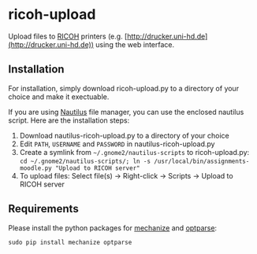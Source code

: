 ricoh-upload
============

Upload files to [RICOH](http://www.ricoh.com) printers (e.g. [http://drucker.uni-hd.de](http://drucker.uni-hd.de)) using the web interface.

Installation
------------

For installation, simply download ricoh-upload.py to a directory of your choice and make it exectuable.

If you are using [Nautilus](http://wiki.gnome.org/Nautilus) file manager, you can use the enclosed nautilus script. Here are the installation steps:

1. Download nautilus-ricoh-upload.py to a directory of your choice
2. Edit `PATH`, `USERNAME` and `PASSWORD` in nautilus-ricoh-upload.py
3. Create a symlink from `~/.gnome2/nautilus-scripts` to ricoh-upload.py:
`cd ~/.gnome2/nautilus-scripts/; ln -s /usr/local/bin/assignments-moodle.py "Upload to RICOH server"`
4. To upload files: Select file(s) -> Right-click -> Scripts -> Upload to RICOH server

Requirements
------------

Please install the python packages for [mechanize](http://pypi.python.org/pypi/mechanize/) and [optparse](http://docs.python.org/2/library/optparse.html):

`sudo pip install mechanize optparse`

